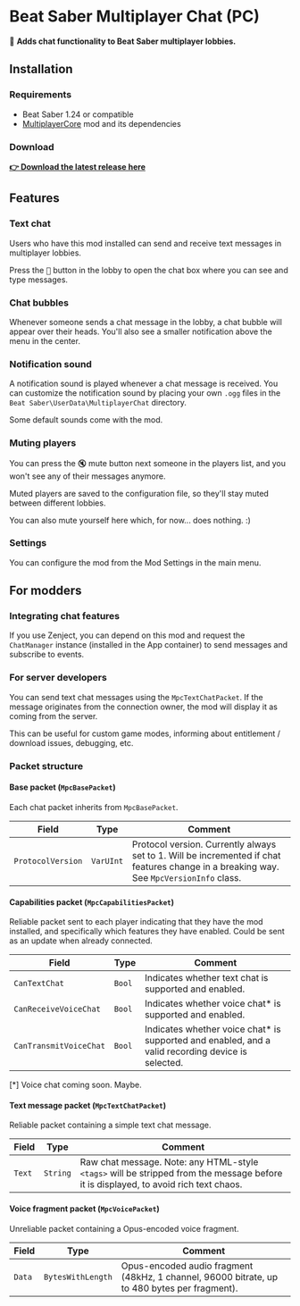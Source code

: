 ﻿# Beat Saber Multiplayer Chat (PC)

💬 **Adds chat functionality to Beat Saber multiplayer lobbies.**

## Installation

### Requirements
- Beat Saber 1.24 or compatible
- [MultiplayerCore](https://github.com/Goobwabber/MultiplayerCore#readme) mod and its dependencies

### Download
[**👉 Download the latest release here**](https://github.com/roydejong/BeatSaberMultiplayerChat/releases/latest)

## Features

### Text chat
Users who have this mod installed can send and receive text messages in multiplayer lobbies.

Press the <kbd>💬</kbd> button in the lobby to open the chat box where you can see and type messages.

### Chat bubbles
Whenever someone sends a chat message in the lobby, a chat bubble will appear over their heads. You'll also see a smaller notification above the menu in the center.

### Notification sound
A notification sound is played whenever a chat message is received. You can customize the notification sound by placing your own `.ogg` files in the `Beat Saber\UserData\MultiplayerChat` directory.

Some default sounds come with the mod.

### Muting players
You can press the <kbd>🔇</kbd> mute button next someone in the players list, and you won't see any of their messages anymore.

Muted players are saved to the configuration file, so they'll stay muted between different lobbies.

You can also mute yourself here which, for now... does nothing. :)

### Settings

You can configure the mod from the Mod Settings in the main menu.

## For modders

### Integrating chat features
If you use Zenject, you can depend on this mod and request the `ChatManager` instance (installed in the App container) to send messages and subscribe to events. 

### For server developers
You can send text chat messages using the `MpcTextChatPacket`. If the message originates from the connection owner, the mod will display it as coming from the server.

This can be useful for custom game modes, informing about entitlement / download issues, debugging, etc.

### Packet structure

#### Base packet (`MpcBasePacket`)
Each chat packet inherits from `MpcBasePacket`.

| Field             | Type      | Comment                                                                                                                                  |
|-------------------|-----------|------------------------------------------------------------------------------------------------------------------------------------------|
| `ProtocolVersion` | `VarUInt` | Protocol version. Currently always set to 1. Will be incremented if chat features change in a breaking way. See `MpcVersionInfo` class.  |

#### Capabilities packet (`MpcCapabilitiesPacket`)
Reliable packet sent to each player indicating that they have the mod installed, and specifically which features they have enabled. Could be sent as an update when already connected.

| Field                  | Type   | Comment                                                                                           |
|------------------------|--------|---------------------------------------------------------------------------------------------------|
| `CanTextChat`          | `Bool` | Indicates whether text chat is supported and enabled.                                             |
| `CanReceiveVoiceChat`  | `Bool` | Indicates whether voice chat* is supported and enabled.                                           |
| `CanTransmitVoiceChat` | `Bool` | Indicates whether voice chat* is supported and enabled, and a valid recording device is selected. |

[*] Voice chat coming soon. Maybe.

#### Text message packet  (`MpcTextChatPacket`)

Reliable packet containing a simple text chat message.

| Field             | Type     | Comment                                                                                                                             |
|-------------------|----------|-------------------------------------------------------------------------------------------------------------------------------------|
| `Text`            | `String` | Raw chat message. Note: any HTML-style `<tags>` will be stripped from the message before it is displayed, to avoid rich text chaos. |

#### Voice fragment packet  (`MpcVoicePacket`)

Unreliable packet containing a Opus-encoded voice fragment.

| Field             | Type              | Comment                                                                                        |
|-------------------|-------------------|------------------------------------------------------------------------------------------------|
| `Data`            | `BytesWithLength` | Opus-encoded audio fragment (48kHz, 1 channel, 96000 bitrate, up to 480 bytes per fragment).   |